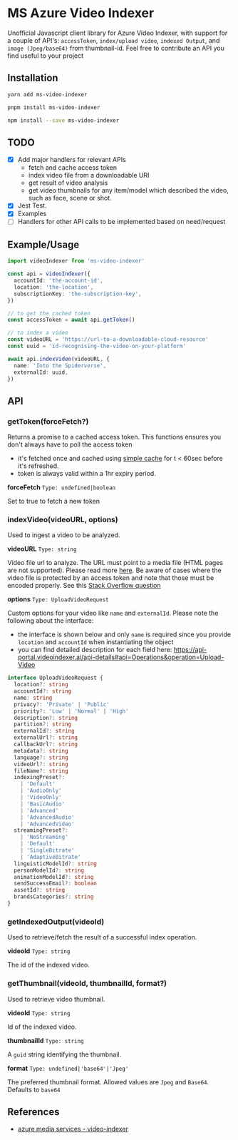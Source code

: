 # MS Azure Video Indexer

Unofficial Javascript client library for Azure Video Indexer, with support for a couple of API's: `accessToken`, `index/upload video`, `indexed Output`, and `image (Jpeg/base64)` from thumbnail-id. Feel free to contribute an API you find useful to your project

## Installation

```bash
yarn add ms-video-indexer

pnpm install ms-video-indexer

npm install --save ms-video-indexer
```

## TODO

- [x] Add major handlers for relevant APIs
  - fetch and cache access token
  - index video file from a downloadable URI
  - get result of video analysis
  - get video thumbnails for any item/model which described the video, such as face, scene or shot.
- [x] Jest Test.
- [x] Examples
- [ ] Handlers for other API calls to be implemented based on need/request

## Example/Usage

```ts
import videoIndexer from 'ms-video-indexer'

const api = videoIndexer({
  accountId: 'the-account-id',
  location: 'the-location',
  subscriptionKey: 'the-subscription-key',
})

// to get the cached token
const accessToken = await api.getToken()

// to index a video
const videoURL = 'https://url-to-a-downloadable-cloud-resource'
const uuid = 'id-recognising-the-video-on-your-platform'

await api.indexVideo(videoURL, {
  name: 'Into the Spiderverse',
  externalId: uuid,
})
```

## API

### getToken(forceFetch?)

Returns a promise to a cached access token. This functions ensures you don't always have to poll the access token

- it's fetched once and cached using [simple cache](https://github.com/nwaughachukwuma/sma-cache) for t < 60sec before it's refreshed.
- token is always valid within a 1hr expiry period.

**forceFetch**
`Type: undefined|boolean`

Set to true to fetch a new token

### indexVideo(videoURL, options)

Used to ingest a video to be analyzed.

**videoURL**
`Type: string`

Video file url to analyze. The URL must point to a media file (HTML pages are not supported). Please read more [here](https://docs.microsoft.com/en-us/azure/media-services/video-indexer/upload-index-videos#videourl). Be aware of cases where the video file is protected by an access token and note that those must be encoded properly. See this [Stack Overflow question](https://stackoverflow.com/questions/66098966/issue-with-using-a-video-file-on-google-cloud-storage-as-input-to-microsoft-vide/66116340#66116340)

**options**
`Type: UploadVideoRequest`

Custom options for your video like `name` and `externalId`. Please note the following about the interface:

- the interface is shown below and only `name` is required since you provide `location` and `accountId` when instantiating the object
- you can find detailed description for each field here: https://api-portal.videoindexer.ai/api-details#api=Operations&operation=Upload-Video

```ts
interface UploadVideoRequest {
  location?: string
  accountId?: string
  name: string
  privacy?: 'Private' | 'Public'
  priority?: 'Low' | 'Normal' | 'High'
  description?: string
  partition?: string
  externalId?: string
  externalUrl?: string
  callbackUrl?: string
  metadata?: string
  language?: string
  videoUrl?: string
  fileName?: string
  indexingPreset?:
    | 'Default'
    | 'AudioOnly'
    | 'VideoOnly'
    | 'BasicAudio'
    | 'Advanced'
    | 'AdvancedAudio'
    | 'AdvancedVideo'
  streamingPreset?:
    | 'NoStreaming'
    | 'Default'
    | 'SingleBitrate'
    | 'AdaptiveBitrate'
  linguisticModelId?: string
  personModelId?: string
  animationModelId?: string
  sendSuccessEmail?: boolean
  assetId?: string
  brandsCategories?: string
}
```

### getIndexedOutput(videoId)

Used to retrieve/fetch the result of a successful index operation.

**videoId**
`Type: string`

The id of the indexed video.

### getThumbnail(videoId, thumbnailId, format?)

Used to retrieve video thumbnail.

**videoId**
`Type: string`

Id of the indexed video.

**thumbnailId**
`Type: string`

A `guid` string identifying the thumbnail.

**format**
`Type: undefined|'base64'|'Jpeg'`

The preferred thumbnail format. Allowed values are `Jpeg` and `Base64`. Defaults to `base64`

## References

- [azure media services - video-indexer](https://docs.microsoft.com/en-us/azure/media-services/video-indexer/)
